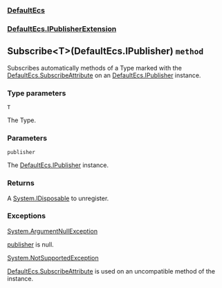 ### [DefaultEcs](./DefaultEcs.md 'DefaultEcs')
### [DefaultEcs.IPublisherExtension](./DefaultEcs-IPublisherExtension.md 'DefaultEcs.IPublisherExtension')
## Subscribe&lt;T&gt;(DefaultEcs.IPublisher) `method`
Subscribes automatically methods of a Type marked with the [DefaultEcs.SubscribeAttribute](./DefaultEcs-SubscribeAttribute.md 'DefaultEcs.SubscribeAttribute') on an [DefaultEcs.IPublisher](./DefaultEcs-IPublisher.md 'DefaultEcs.IPublisher') instance.
### Type parameters

<a name='DefaultEcs-IPublisherExtension-Subscribe-T-(DefaultEcs-IPublisher)-T'></a>
`T`

The Type.
### Parameters

<a name='DefaultEcs-IPublisherExtension-Subscribe-T-(DefaultEcs-IPublisher)-publisher'></a>
`publisher`

The [DefaultEcs.IPublisher](./DefaultEcs-IPublisher.md 'DefaultEcs.IPublisher') instance.
### Returns
A [System.IDisposable](https://docs.microsoft.com/en-us/dotnet/api/System.IDisposable 'System.IDisposable') to unregister.
### Exceptions

[System.ArgumentNullException](https://docs.microsoft.com/en-us/dotnet/api/System.ArgumentNullException 'System.ArgumentNullException')

[publisher](#DefaultEcs-IPublisherExtension-Subscribe-T-(DefaultEcs-IPublisher)-publisher 'DefaultEcs.IPublisherExtension.Subscribe&lt;T&gt;(DefaultEcs.IPublisher).publisher') is null.

[System.NotSupportedException](https://docs.microsoft.com/en-us/dotnet/api/System.NotSupportedException 'System.NotSupportedException')

[DefaultEcs.SubscribeAttribute](./DefaultEcs-SubscribeAttribute.md 'DefaultEcs.SubscribeAttribute') is used on an uncompatible method of the instance.
